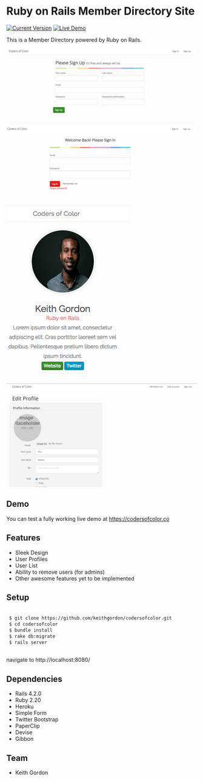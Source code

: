 Ruby on Rails Member Directory Site
============
 [![Current Version](https://img.shields.io/badge/version-1.0.7-green.svg)](https://github.com/keithgordon/colorsofcolor) [![Live Demo](https://img.shields.io/badge/demo-online-green.svg)](https://codersofcolor.co)

This is a Member Directory powered by Ruby on Rails.

![Sign Up Page](/public/images/sign_up.png)
![Sign In Page](/public/images/sign_in.png)
![User Profile](/public/images/user_profile.png)
![Edit Profile](/public/images/edit_profile.png)

## Demo
You can test a fully working live demo at https://codersofcolor.co

## Features
- Sleek Design
- User Profiles
- User List
- Ability to remove users (for admins)
- Other awesome features yet to be implemented

## Setup

 <pre><code>
 $ git clone https://github.com/keithgordon/codersofcolor.git
 $ cd codersofcolor
 $ bundle install
 $ rake db:migrate
 $ rails server
 </code></pre>

<p>navigate to http://localhost:8080/</p>

## Dependencies

 * Rails 4.2.0
 * Ruby 2.20
 * Heroku
 * Simple Form
 * Twitter Bootstrap
 * PaperClip
 * Devise
 * Gibbon

## Team

* <p>Keith Gordon<a href="mailto:keith@keiththecomputerguy.com"></a></p>
